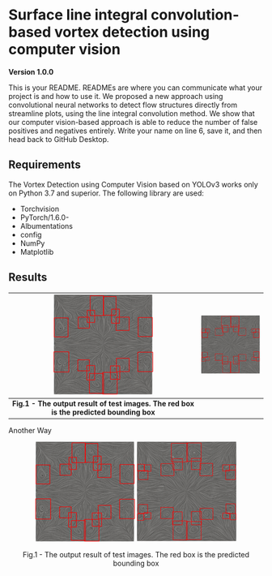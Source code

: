 # Surface line integral convolution-based vortex detection using computer vision
**Version 1.0.0**

This is your README. READMEs are where you can communicate what your project is and how to use it.
We proposed a new approach using convolutional neural networks to detect flow structures directly from streamline plots, using the line integral convolution method. We show that our computer vision-based approach is able to reduce the number of false positives and negatives entirely.
Write your name on line 6, save it, and then head back to GitHub Desktop.

## Requirements
The Vortex Detection using Computer Vision based on YOLOv3 works only on Python 3.7 and superior. The following library are used:
*	Torchvision
*	PyTorch/1.6.0-
*	Albumentations
*	config
*	NumPy
*	Matplotlib


## Results
| ![Output](testimage1.png) | ![Output](testimage2.png) |
|:--:| :--:|
| <b>Fig.1 - The output result of test images. The red box is the predicted bounding box</b>|


Another Way

<p align = "center" padding= "20px">
<img src = "testimage1.png">
<img src = "testimage2.png">
</p>
<p align = "center">
Fig.1 - The output result of test images. The red box is the predicted bounding box
</p>

